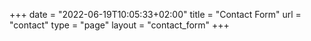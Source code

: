+++
date = "2022-06-19T10:05:33+02:00"
title = "Contact Form"
url = "contact"
type = "page"
layout = "contact_form"
+++